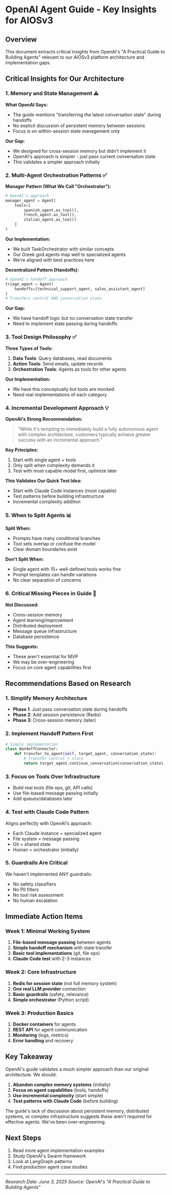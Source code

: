 # OpenAI Agent Guide - Key Insights for AIOSv3

## Overview
This document extracts critical insights from OpenAI's "A Practical Guide to Building Agents" relevant to our AIOSv3 platform architecture and implementation gaps.

## Critical Insights for Our Architecture

### 1. Memory and State Management ⚠️
**What OpenAI Says:**
- The guide mentions "transferring the latest conversation state" during handoffs
- No explicit discussion of persistent memory between sessions
- Focus is on within-session state management only

**Our Gap:**
- We designed for cross-session memory but didn't implement it
- OpenAI's approach is simpler - just pass current conversation state
- This validates a simpler approach initially

### 2. Multi-Agent Orchestration Patterns ✅

**Manager Pattern (What We Call "Orchestrator"):**
```python
# OpenAI's approach
manager_agent = Agent(
    tools=[
        spanish_agent.as_tool(),
        french_agent.as_tool(),
        italian_agent.as_tool()
    ]
)
```

**Our Implementation:**
- We built TaskOrchestrator with similar concepts
- Our Greek god agents map well to specialized agents
- We're aligned with best practices here

**Decentralized Pattern (Handoffs):**
```python
# OpenAI's handoff approach
triage_agent = Agent(
    handoffs=[technical_support_agent, sales_assistant_agent]
)
# Transfers control AND conversation state
```

**Our Gap:**
- We have handoff logic but no conversation state transfer
- Need to implement state passing during handoffs

### 3. Tool Design Philosophy ✅

**Three Types of Tools:**
1. **Data Tools**: Query databases, read documents
2. **Action Tools**: Send emails, update records
3. **Orchestration Tools**: Agents as tools for other agents

**Our Implementation:**
- We have this conceptually but tools are mocked
- Need real implementations of each category

### 4. Incremental Development Approach 💡

**OpenAI's Strong Recommendation:**
> "While it's tempting to immediately build a fully autonomous agent with complex architecture, customers typically achieve greater success with an incremental approach."

**Key Principles:**
1. Start with single agent + tools
2. Only split when complexity demands it
3. Test with most capable model first, optimize later

**This Validates Our Quick Test Idea:**
- Start with Claude Code instances (most capable)
- Test patterns before building infrastructure
- Incremental complexity addition

### 5. When to Split Agents 📊

**Split When:**
- Prompts have many conditional branches
- Tool sets overlap or confuse the model
- Clear domain boundaries exist

**Don't Split When:**
- Single agent with 15+ well-defined tools works fine
- Prompt templates can handle variations
- No clear separation of concerns

### 6. Critical Missing Pieces in Guide 🚨

**Not Discussed:**
- Cross-session memory
- Agent learning/improvement
- Distributed deployment
- Message queue infrastructure
- Database persistence

**This Suggests:**
- These aren't essential for MVP
- We may be over-engineering
- Focus on core agent capabilities first

## Recommendations Based on Research

### 1. Simplify Memory Architecture
- **Phase 1**: Just pass conversation state during handoffs
- **Phase 2**: Add session persistence (Redis)
- **Phase 3**: Cross-session memory (later)

### 2. Implement Handoff Pattern First
```python
# Simple implementation
class HandoffConnector:
    def transfer_to_agent(self, target_agent, conversation_state):
        # Transfer control + state
        return target_agent.continue_conversation(conversation_state)
```

### 3. Focus on Tools Over Infrastructure
- Build real tools (file ops, git, API calls)
- Use file-based message passing initially
- Add queues/databases later

### 4. Test with Claude Code Pattern
Aligns perfectly with OpenAI's approach:
- Each Claude instance = specialized agent
- File system = message passing
- Git = shared state
- Human = orchestrator (initially)

### 5. Guardrails Are Critical
We haven't implemented ANY guardrails:
- No safety classifiers
- No PII filters
- No tool risk assessment
- No human escalation

## Immediate Action Items

### Week 1: Minimal Working System
1. **File-based message passing** between agents
2. **Simple handoff mechanism** with state transfer
3. **Basic tool implementations** (git, file ops)
4. **Claude Code test** with 2-3 instances

### Week 2: Core Infrastructure
1. **Redis for session state** (not full memory system)
2. **One real LLM provider** connection
3. **Basic guardrails** (safety, relevance)
4. **Simple orchestrator** (Python script)

### Week 3: Production Basics
1. **Docker containers** for agents
2. **REST API** for agent communication
3. **Monitoring** (logs, metrics)
4. **Error handling** and recovery

## Key Takeaway

OpenAI's guide validates a much simpler approach than our original architecture. We should:
1. **Abandon complex memory systems** (initially)
2. **Focus on agent capabilities** (tools, handoffs)
3. **Use incremental complexity** (start simple)
4. **Test patterns with Claude Code** (before building)

The guide's lack of discussion about persistent memory, distributed systems, or complex infrastructure suggests these aren't required for effective agents. We've been over-engineering.

## Next Steps

1. Read more agent implementation examples
2. Study OpenAI's Swarm framework
3. Look at LangGraph patterns
4. Find production agent case studies

---
*Research Date: June 3, 2025*
*Source: OpenAI's "A Practical Guide to Building Agents"*